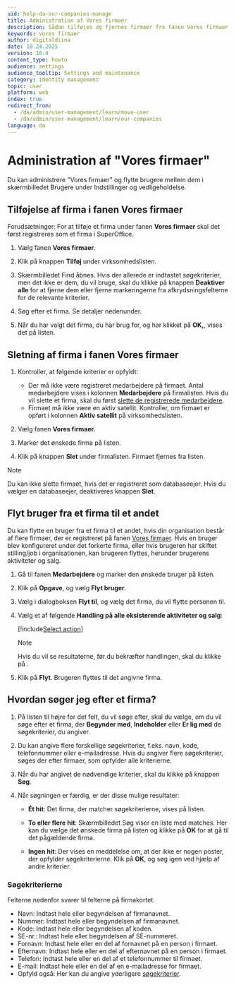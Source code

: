 ```yaml
---
uid: help-da-our-companies-manage
title: Administration af Vores firmaer
description: Sådan tilføjes og fjernes firmaer fra fanen Vores firmaer
keywords: vores firmaer
author: digitaldiina
date: 10.24.2025
version: 10.4
content_type: howto
audience: settings
audience_tooltip: Settings and maintenance
category: identity management
topic: user
platform: web
index: true
redirect_from: 
  - /da/admin/user-management/learn/move-user
  - /da/admin/user-management/learn/our-companies
language: da
---
```


# Administration af "Vores firmaer"

Du kan administrere "Vores firmaer" og flytte brugere mellem dem i skærmbilledet Brugere under Indstillinger og vedligeholdelse.

## Tilføjelse af firma i fanen Vores firmaer

Forudsætninger: For at tilføje et firma under fanen **Vores firmaer** skal det først registreres som et firma i SuperOffice.

1. Vælg fanen **Vores firmaer**.

1. Klik på knappen **Tilføj** under virksomhedslisten.

1. Skærmbilledet Find åbnes. Hvis der allerede er indtastet søgekriterier, men det ikke er dem, du vil bruge, skal du klikke på knappen **Deaktiver alle** for at fjerne dem eller fjerne markeringerne fra afkrydsningsfelterne for de relevante kriterier.

1. Søg efter et firma. Se detaljer nedenunder.

1. Når du har valgt det firma, du har brug for, og har klikket på **OK,**, vises det på listen.

## Sletning af firma i fanen Vores firmaer

1. Kontroller, at følgende kriterier er opfyldt:

    * Der må ikke være registreret medarbejdere på firmaet. Antal medarbejdere vises i kolonnen **Medarbejdere** på firmalisten. Hvis du vil slette et firma, skal du først [slette de registrerede medarbejdere][2].
    * Firmaet må ikke være en aktiv satellit. Kontroller, om firmaet er opført i kolonnen **Aktiv satellit** på virksomhedslisten.

1. Vælg fanen **Vores firmaer**.

1. Marker det ønskede firma på listen.

1. Klik på knappen **Slet** under firmalisten. Firmaet fjernes fra listen.

> [!NOTE]
> Du kan ikke slette firmaet, hvis det er registreret som databaseejer. Hvis du vælger en databaseejer, deaktiveres knappen **Slet**.

## <a id="move"></a>Flyt bruger fra et firma til et andet

Du kan flytte en bruger fra et firma til et andet, hvis din organisation består af flere firmaer, der er registreret på fanen [Vores firmaer][2]. Hvis en bruger blev konfigureret under det forkerte firma, eller hvis brugeren har skiftet stilling/job i organisationen, kan brugeren flyttes, herunder brugerens aktiviteter og salg.

1. Gå til fanen **Medarbejdere** og marker den ønskede bruger på listen.

1. Klik på **Opgave**, og vælg **Flyt bruger**.

1. Vælg i dialogboksen **Flyt til**, og vælg det firma, du vil flytte personen til.

1. Vælg et af følgende **Handling på alle eksisterende aktiviteter og salg**:

    [!include[Select action](../../learn/includes/select-action-on-activity.md)]

    > [!NOTE]
    > Hvis du vil se resultaterne, før du bekræfter handlingen, skal du klikke på <i class="ph ph-info" aria-label="Vis resultater"></i>.

1. Klik på **Flyt**. Brugeren flyttes til det angivne firma.

## Hvordan søger jeg efter et firma?

1. På listen til højre for det felt, du vil søge efter, skal du vælge, om du vil søge efter et firma, der **Begynder med**, **Indeholder** eller **Er lig med** de søgekriterier, du angiver.

2. Du kan angive flere forskellige søgekriterier, f.eks. navn, kode, telefonnummer eller e-mailadresse. Hvis du angiver flere søgekriterier, søges der efter firmaer, som opfylder alle kriterierne.

3. Når du har angivet de nødvendige kriterier, skal du klikke på knappen **Søg**.

4. Når søgningen er færdig, er der disse mulige resultater:

    * **Ét hit**: Det firma, der matcher søgekriterierne, vises på listen.

    * **To eller flere hit**: Skærmbilledet Søg viser en liste med matches. Her kan du vælge det ønskede firma på listen og klikke på **OK** for at gå til det pågældende firma.

    * **Ingen hit**: Der vises en meddelelse om, at der ikke er nogen poster, der opfylder søgekriterierne. Klik på **OK**, og søg igen ved hjælp af andre kriterier.

### <a id="criteria"></a>Søgekriterierne

Felterne nedenfor svarer til felterne på firmakortet.

* Navn: Indtast hele eller begyndelsen af firmanavnet.
* Nummer: Indtast hele eller begyndelsen af firmanavnet.
* Kode: Indtast hele eller begyndelsen af koden.
* SE-nr.: Indtast hele eller begyndelsen af SE-nummeret.
* Fornavn: Indtast hele eller en del af fornavnet på en person i firmaet.
* Efternavn: Indtast hele eller en del af efternavnet på en person i firmaet.
* Telefon: Indtast hele eller en del af et telefonnummer til firmaet.
* E-mail: Indtast hele eller en del af en e-mailadresse for firmaet.
* Opfyld også: Her kan du angive yderligere [søgekriterier][1].

<!-- Referenced links -->
[1]: ../../search-options/learn/search-criteria.md
[2]: update-user.md#delete

<!-- Referenced images -->
